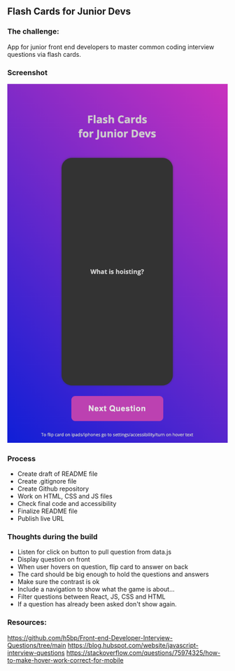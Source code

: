 ## Flash Cards for Junior Devs

### The challenge:

App for junior front end developers to master common coding interview questions via flash cards.

### Screenshot

![screenshot](img/screenshot.png)

### Process

- Create draft of README file
- Create .gitignore file
- Create Github repository
- Work on HTML, CSS and JS files
- Check final code and accessibility
- Finalize README file
- Publish live URL

### Thoughts during the build

- Listen for click on button to pull question from data.js
- Display question on front
- When user hovers on question, flip card to answer on back
- The card should be big enough to hold the questions and answers
- Make sure the contrast is ok
- Include a navigation to show what the game is about...
- Filter questions between React, JS, CSS and HTML
- If a question has already been asked don't show again.

### Resources:

https://github.com/h5bp/Front-end-Developer-Interview-Questions/tree/main
https://blog.hubspot.com/website/javascript-interview-questions
https://stackoverflow.com/questions/75974325/how-to-make-hover-work-correct-for-mobile
